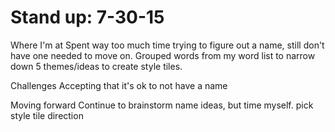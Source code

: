 # Stand up: 7-30-15

Where I'm at
Spent way too much time trying to figure out a name, still don't have one
needed to move on.
Grouped words from my word list to narrow down 5 themes/ideas to create style tiles.

Challenges
Accepting that it's ok to not have a name


Moving forward
Continue to brainstorm name ideas, but time myself. 
pick style tile direction
